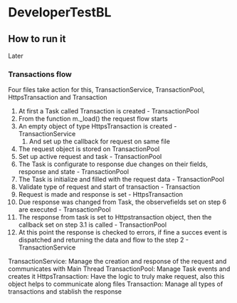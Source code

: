# DeveloperTestBL

## How to run it
Later
### Transactions flow
Four files take action for this, TransactionService, TransactionPool, HttpsTransaction and Transaction
1. At first a Task called Transaction is created - TransactionPool
2. From the function m._load() the request flow starts
3. An empty object of type HttpsTransaction is created - TransactionService
    1. And set up the callback for request on same file
4. The request object is stored on TransactionPool
5. Set up active request and task - TransactionPool
6. The Task is configurate to response due changes on their fields, response and state - TransactionPool
7. The Task is initialize and filled with the request data - TransactionPool
8. Validate type of request and start of transaction - Transaction
8. Request is made and response is set - HttpsTransaction
9. Due response was changed from Task, the observefields set on step 6 are executed - TransactionPool
10. The response from task is set to Httpstransaction object, then the callback set on step 3.1 is called - TransactionPool
11. At this point the response is checked to errors, if fine a succes event is dispatched and returning the data and flow to the step 2 - TransactionService

TransactionService: Manage the creation and response of the request and communicates with Main Thread
TransactionPool: Manage Task events and creates it
HttpsTransaction: Have the logic to truly make request, also this object helps to communicate along files
Transaction: Manage all types of transactions and stablish the response
